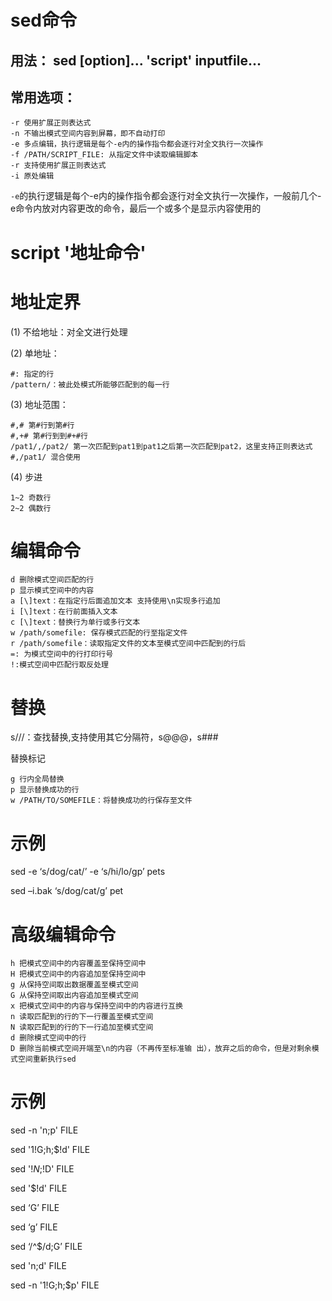
# sed命令

## 用法： sed [option]... 'script' inputfile...

## 常用选项：

```
-r 使用扩展正则表达式
-n 不输出模式空间内容到屏幕，即不自动打印
-e 多点编辑，执行逻辑是每个-e内的操作指令都会逐行对全文执行一次操作
-f /PATH/SCRIPT_FILE: 从指定文件中读取编辑脚本
-r 支持使用扩展正则表达式
-i 原处编辑
```

`-e`的执行逻辑是每个-e内的操作指令都会逐行对全文执行一次操作，一般前几个-e命令内放对内容更改的命令，最后一个或多个是显示内容使用的

# script '地址命令'

# 地址定界

(1) 不给地址：对全文进行处理

(2) 单地址：

```
#: 指定的行
/pattern/：被此处模式所能够匹配到的每一行
```

(3) 地址范围：

```
#,# 第#行到第#行
#,+# 第#行到到#+#行
/pat1/,/pat2/ 第一次匹配到pat1到pat1之后第一次匹配到pat2，这里支持正则表达式
#,/pat1/ 混合使用
```

(4) 步进

```
1~2 奇数行
2~2 偶数行
```

# 编辑命令

```
d 删除模式空间匹配的行
p 显示模式空间中的内容
a [\]text：在指定行后面追加文本 支持使用\n实现多行追加
i [\]text：在行前面插入文本
c [\]text：替换行为单行或多行文本
w /path/somefile: 保存模式匹配的行至指定文件
r /path/somefile：读取指定文件的文本至模式空间中匹配到的行后
=: 为模式空间中的行打印行号
!:模式空间中匹配行取反处理
```

# 替换
s///：查找替换,支持使用其它分隔符，s@@@，s###

替换标记

```
g 行内全局替换
p 显示替换成功的行
w /PATH/TO/SOMEFILE：将替换成功的行保存至文件
```

# 示例

sed -e ‘s/dog/cat/’ -e ‘s/hi/lo/gp’ pets

sed –i.bak  ‘s/dog/cat/g’ pet

# 高级编辑命令

```
h 把模式空间中的内容覆盖至保持空间中
H 把模式空间中的内容追加至保持空间中
g 从保持空间取出数据覆盖至模式空间
G 从保持空间取出内容追加至模式空间
x 把模式空间中的内容与保持空间中的内容进行互换
n 读取匹配到的行的下一行覆盖至模式空间
N 读取匹配到的行的下一行追加至模式空间
d 删除模式空间中的行
D 删除当前模式空间开端至\n的内容（不再传至标准输 出），放弃之后的命令，但是对剩余模式空间重新执行sed
```

# 示例

sed -n 'n;p' FILE

sed '1!G;h;$!d' FILE

sed '$!N;$!D' FILE

sed '$!d' FILE

sed ‘G’ FILE

sed ‘g’ FILE

sed ‘/^$/d;G’ FILE

sed 'n;d' FILE

sed -n '1!G;h;$p' FILE
